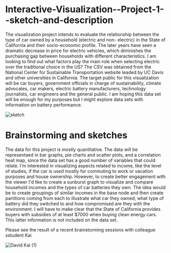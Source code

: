 # Interactive-Visualization--Project-1--sketch-and-description
The visualization project intends to evaluate the relationship between the type of car owned by a household (electric and non- electric) in the State of California and their socio-economic profile. The later years have seen a dramatic decrease in price for electric vehicles, which diminishes the purchasing gap between households with different characteristics. I am looking to find out what factors play the main role when selecting electric over the traditional choice in the US? The CSV was obtained from the National Center for Sustainable Transportation website leaded by UC Davis and other universities in California. The target public for this visualization will be car buyers, government officials in charge of sustainability, climate advocates, car makers, electric battery manufacturers, technology journalists, car engineers and the general public. I am hoping this data set will be enough for my purposes but I might explore data sets with information on battery performance.

![sketch](https://user-images.githubusercontent.com/60953851/112066004-000bbd00-8b3c-11eb-91cf-a5fd8ab9ea30.JPG)

# Brainstorming and sketches
The data for this project is mostly quantitative. The data will be representaed in bar graphs, pie charts and scatter plots, and a correlation heat map, since the data set has a good number of variables that could relate. I'm interested in visualizing aspects related to income, like the level of studies, if the car is used mostly for commuting to work or vacation purposes and house ownership.  However, to create better engagement with the viewer I'd like to create a sunburst graph to visualize and compare household incomes and the types of car batteries they own. The idea would be to create groupings of similar incomes in the base node and then create partitions coming from each to illustrate what car they owned, what type of battery did they switched to and how compromised are they with the environment. I will have to make clear that the State of California provides buyers with subsidies of at least $7000 when buying clean energy cars. This latter information is not included on the data set. 

Please see the result of a recent brainstorming sessions with colleague sstudent Kai 

![David   Kai (1)](https://user-images.githubusercontent.com/60953851/113631058-dc19a280-9636-11eb-9ebc-c7ed487c2aa7.jpg)





